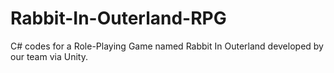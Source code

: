 # Rabbit-In-Outerland-RPG
C# codes for a Role-Playing Game named Rabbit In Outerland developed by our team via Unity.
